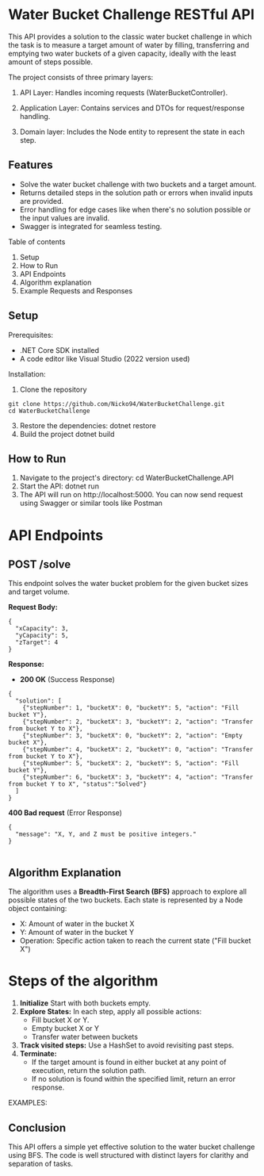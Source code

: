 # Water Bucket Challenge RESTful API
This API provides a solution to the classic water bucket challenge in which the task is to measure a target amount of water by filling, transferring and emptying two water buckets of a given capacity, ideally with the least amount of steps possible.

The project consists of three primary layers:

1. API Layer: Handles incoming requests (WaterBucketController).

2. Application Layer: Contains services and DTOs for request/response handling.

3. Domain layer: Includes the Node entity to represent the state in each step.


## Features
- Solve the water bucket challenge with two buckets and a target amount.
- Returns detailed steps in the solution path or errors when invalid inputs are provided.
- Error handling for edge cases like when there's no solution possible or the input values are invalid.
- Swagger is integrated for seamless testing.

Table of contents
1. Setup
2. How to Run
3. API Endpoints
4. Algorithm explanation
5. Example Requests and Responses

## Setup

Prerequisites:
- .NET Core SDK installed
- A code editor like Visual Studio (2022 version used)

Installation:
1. Clone the repository
```
git clone https://github.com/Nicko94/WaterBucketChallenge.git
cd WaterBucketChallenge
```
3. Restore the dependencies:
   dotnet restore
4. Build the project
   dotnet build
   
## How to Run
1. Navigate to the project's directory:
   cd WaterBucketChallenge.API
2. Start the API:
   dotnet run
3. The API will run on http://localhost:5000. You can now send request using Swagger or similar tools like Postman

# API Endpoints
## POST /solve

This endpoint solves the water bucket problem for the given bucket sizes and target volume.

**Request Body:**
```
{
  "xCapacity": 3,
  "yCapacity": 5,
  "zTarget": 4
}

```

**Response:**
- **200 OK** (Success Response)
```
{
  "solution": [
    {"stepNumber": 1, "bucketX": 0, "bucketY": 5, "action": "Fill bucket Y"},
    {"stepNumber": 2, "bucketX": 3, "bucketY": 2, "action": "Transfer from bucket Y to X"},
    {"stepNumber": 3, "bucketX": 0, "bucketY": 2, "action": "Empty bucket X"},
    {"stepNumber": 4, "bucketX": 2, "bucketY": 0, "action": "Transfer from bucket Y to X"},
    {"stepNumber": 5, "bucketX": 2, "bucketY": 5, "action": "Fill bucket Y"},
    {"stepNumber": 6, "bucketX": 3, "bucketY": 4, "action": "Transfer from bucket Y to X", "status":"Solved"}
  ]
}
```
**400 Bad request** (Error Response)
```
{ 
  "message": "X, Y, and Z must be positive integers." 
}
```

```
```

 ## Algorithm Explanation

The algorithm uses a **Breadth-First Search (BFS)** approach to explore all possible states of the two buckets. Each state is represented by a Node object containing:
- X: Amount of water in the bucket X
- Y: Amount of water in the bucket Y
- Operation: Specific action taken to reach the current state ("Fill bucket X")

# Steps of the algorithm
1. **Initialize** Start with both buckets empty.
2. **Explore States:** In each step, apply all possible actions:
   - Fill bucket X or Y.
   - Empty bucket X or Y
   - Transfer water between buckets
3. **Track visited steps:** Use a HashSet to avoid revisiting past steps.
4. **Terminate:**
   - If the target amount is found in either bucket at any point of execution, return the solution path.
   - If no solution is found within the specified limit, return an error response.

EXAMPLES:

## Conclusion

This API offers a simple yet effective solution to the water bucket challenge using BFS. The code is well structured with distinct layers for clarithy and separation of tasks.
